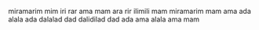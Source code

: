 miramarim mim iri rar ama mam ara rir ilimili
mam miramarim mam ama
ada alala ada dalalad
dad dalidilad dad ada
ama alala ama mam
